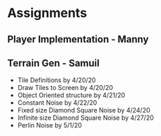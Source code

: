 

# Assignments
## Player Implementation - Manny

## Terrain Gen - Samuil
* Tile Definitions by 4/20/20
* Draw Tiles to Screen by 4/20/20
* Object Oriented structure by 4/21/20
* Constant Noise by 4/22/20
* Fixed size Diamond Square Noise by 4/24/20
* Infinite size Diamond Square Noise by 4/27/20
* Perlin Noise by 5/1/20
